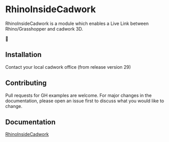 # RhinoInsideCadwork

RhinoInsideCadwork is a module which enables a Live Link between Rhino/Grasshopper and cadwork 3D. 

:rocket:

## Installation

Contact your local cadwork office (from release version 29)


## Contributing

Pull requests for GH examples are welcome. For major changes in the documentation, please open an issue first to discuss what you would like to change.

## Documentation

[RhinoInsideCadwork](https://brunner246.github.io/RhinoInsideCadwork/)
